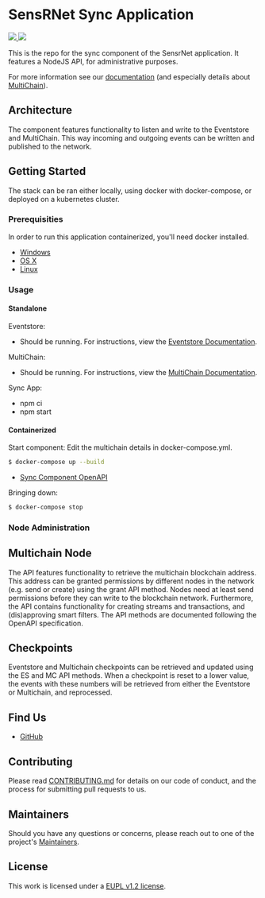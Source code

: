 # SensRNet Sync Application

<p>
    <a href="https://github.com/kadaster-labs/sensrnet-sync/actions?query=workflow%3A%22Node.js+CI%22" alt="Build status">
        <img src="https://github.com/kadaster-labs/sensrnet-sync/workflows/Node.js%20CI/badge.svg" />
    </a>
    <a href="https://sonarcloud.io/dashboard?id=kadaster-labs_sensrnet-sync" alt="Quality Gate">
        <img src="https://sonarcloud.io/api/project_badges/measure?project=kadaster-labs_sensrnet-sync&metric=alert_status" />
    </a>
</p>

This is the repo for the sync component of the SensrNet application. It features a NodeJS API, for administrative
purposes.

For more information see our [documentation](https://github.com/kadaster-labs/sensrnet-home/blob/main/docs/Architecture.md#component-sync) (and especially details about [MultiChain](https://github.com/kadaster-labs/sensrnet-home/blob/main/docs/SyncMultiChainEN.md)).

## Architecture

The component features functionality to listen and write to the Eventstore and MultiChain. This way incoming and 
outgoing events can be written and published to the network.

## Getting Started

The stack can be ran either locally, using docker with docker-compose, or deployed on a kubernetes cluster.

### Prerequisities

In order to run this application containerized, you'll need docker installed.

* [Windows](https://docs.docker.com/windows/started)
* [OS X](https://docs.docker.com/mac/started/)
* [Linux](https://docs.docker.com/linux/started/)

### Usage

#### Standalone

Eventstore:
* Should be running. For instructions, view the [Eventstore Documentation](https://developers.eventstore.com/).

MultiChain:
* Should be running. For instructions, view the [MultiChain Documentation](https://www.multichain.com/).

Sync App:
* npm ci
* npm start

#### Containerized

Start component:
Edit the multichain details in docker-compose.yml.

```bash
$ docker-compose up --build
```
* [Sync Component OpenAPI](http://localhost:3500/api/)

Bringing down:

```bash
$ docker-compose stop
```
### Node Administration

## Multichain Node

The API features functionality to retrieve the multichain blockchain address. This address can be granted permissions 
by different nodes in the network (e.g. send or create) using the grant API method. Nodes need at least send permissions
before they can write to the blockchain network. Furthermore, the API contains 
functionality for creating streams and transactions, and (dis)approving smart filters. The API methods are documented
following the OpenAPI specification.

## Checkpoints

Eventstore and Multichain checkpoints can be retrieved and updated using the ES and MC API methods. When a checkpoint 
is reset to a lower value, the events with these numbers will be retrieved from either the Eventstore or Multichain, 
and reprocessed.

## Find Us

* [GitHub](https://github.com/kadaster-labs/sensrnet-home)

## Contributing

Please read [CONTRIBUTING.md](CONTRIBUTING.md) for details on our code of conduct, and the process for submitting pull requests to us.

## Maintainers <a name="maintainers"></a>

Should you have any questions or concerns, please reach out to one of the project's [Maintainers](./MAINTAINERS.md).

## License

This work is licensed under a [EUPL v1.2 license](./LICENSE.md).
